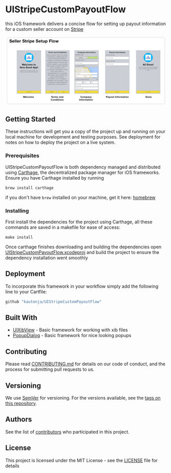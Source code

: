 # UIStripeCustomPayoutFlow

this iOS framework delivers a concise flow for setting up payout information for
a custom seller account on [Stripe][]

[Stripe]: https://stripe.com

![Design](./img/design.png)

## Getting Started

These instructions will get you a copy of the project up and running on your 
local machine for development and testing purposes. See deployment for notes on 
how to deploy the project on a live system.

### Prerequisites

UIStripeCustomPayoutFlow is both dependency managed and distributed using 
[Carthage][], the decentralized package manager for iOS frameworks. Ensure you 
have Carthage installed by running

```shell
brew install carthage
```

if you don't have `brew` installed on your machine, get it here: [homebrew][]

[Carthage]: https://github.com/Carthage/Carthage
[homebrew]: https://brew.sh

### Installing

First install the dependencies for the project using Carthage, all these 
commands are saved in a makefile for ease of access:

```
make install
```

Once carthage finishes downloading and building the dependencies open 
[UIStripeCustomPayoutFlow.xcodeproj][] and build the project to ensure the 
dependency installation went smoothly

[UIStripeCustomPayoutFlow.xcodeproj]: ./UIStripeCustomPayoutFlow.xcodeproj

## Deployment

To incorporate this framework in your workflow simply add the following line to
your Cartfile:

```ruby
github "kautenja/UIStripeCustomPayoutFlow"
```

## Built With

* [UIXibView][] - Basic framework for working with xib files
* [PopupDialog][] - Basic framework for nice looking popups

[UIXibView]: https://github.com/kautenja/UIXibView
[PopupDialog]: https://github.com/orderella/PopupDialog

## Contributing

Please read [CONTRIBUTING.md][] for details on our code of conduct, and the process for submitting pull requests to us.

[CONTRIBUTING.md]: ./CONTRIBUTING.md

## Versioning

We use [SemVer](http://semver.org/) for versioning. For the versions available, 
see the [tags on this repository](https://github.com/kautenja/UIStripeCustomPayoutFlow/tags). 

## Authors

See the list of [contributors](https://github.com/kautenja/UIStripeCustomPayoutFlow/contributors) who participated in this project.

## License

This project is licensed under the MIT License - see the [LICENSE][] file 
for details

[LICENSE]: ./LICENSE
